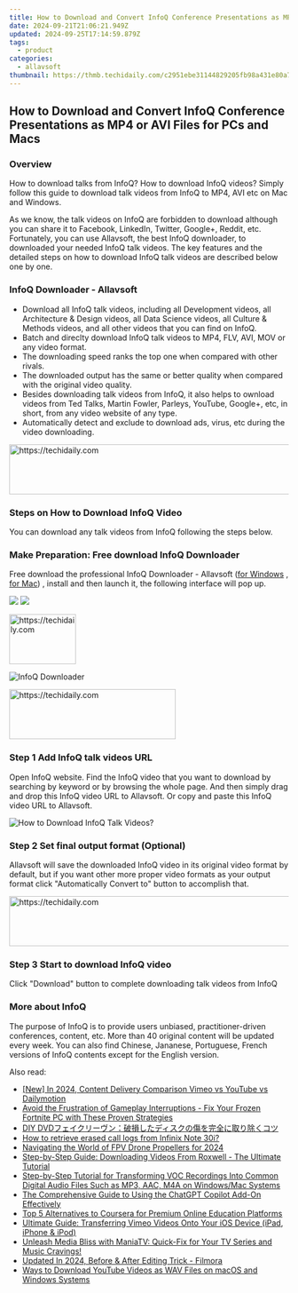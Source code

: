 ```yaml
---
title: How to Download and Convert InfoQ Conference Presentations as MP4 or AVI Files for PCs and Macs
date: 2024-09-21T21:06:21.949Z
updated: 2024-09-25T17:14:59.879Z
tags:
  - product
categories:
  - allavsoft
thumbnail: https://thmb.techidaily.com/c2951ebe31144829205fb98a431e80a75ca2ddbe52aaeee27f66a87ef9a85b88.jpg
---
```


## How to Download and Convert InfoQ Conference Presentations as MP4 or AVI Files for PCs and Macs

### Overview

How to download talks from InfoQ? How to download InfoQ videos? Simply follow this guide to download talk videos from InfoQ to MP4, AVI etc on Mac and Windows.

As we know, the talk videos on InfoQ are forbidden to download although you can share it to Facebook, LinkedIn, Twitter, Google+, Reddit, etc. Fortunately, you can use Allavsoft, the best InfoQ downloader, to downloaded your needed InfoQ talk videos. The key features and the detailed steps on how to download InfoQ talk videos are described below one by one.

### InfoQ Downloader - Allavsoft

* Download all InfoQ talk videos, including all Development videos, all Architecture & Design videos, all Data Science videos, all Culture & Methods videos, and all other videos that you can find on InfoQ.
* Batch and direclty download InfoQ talk videos to MP4, FLV, AVI, MOV or any video format.
* The downloading speed ranks the top one when compared with other rivals.
* The downloaded output has the same or better quality when compared with the original video quality.
* Besides downloading talk videos from InfoQ, it also helps to ownload videos from Ted Talks, Martin Fowler, Parleys, YouTube, Google+, etc, in short, from any video website of any type.
* Automatically detect and exclude to download ads, virus, etc during the video downloading.

<!-- affiliate ads begin -->
<a href="https://unicoeye.pxf.io/c/5597632/2134223/18498" target="_top" id="2134223">
  <img src="//a.impactradius-go.com/display-ad/18498-2134223" border="0" alt="https://techidaily.com" width="728" height="90"/>
</a>
<img height="0" width="0" src="https://unicoeye.pxf.io/i/5597632/2134223/18498" style="position:absolute;visibility:hidden;" border="0" />
<!-- affiliate ads end -->

### Steps on How to Download InfoQ Video

You can download any talk videos from InfoQ following the steps below.

### Make Preparation: Free download InfoQ Downloader

Free download the professional InfoQ Downloader - Allavsoft ([for Windows](https://tools.techidaily.com/allavsoft/products/) , [for Mac](https://tools.techidaily.com/allavsoft/products/)) , install and then launch it, the following interface will pop up.

[![](https://www.allavsoft.com/how-to/../images/how-to/free-download-win.jpg)](https://tools.techidaily.com/allavsoft/products/) [![](https://www.allavsoft.com/how-to/../images/how-to/free-download-mac.jpg)](https://tools.techidaily.com/allavsoft/products/)

<!-- affiliate ads begin -->
<a href="https://25home.pxf.io/c/5597632/2148635/16836" target="_top" id="2148635">
  <img src="//a.impactradius-go.com/display-ad/16836-2148635" border="0" alt="https://techidaily.com" width="120" height="90"/>
</a>
<img height="0" width="0" src="https://25home.pxf.io/i/5597632/2148635/16836" style="position:absolute;visibility:hidden;" border="0" />
<!-- affiliate ads end -->

![InfoQ Downloader](https://www.allavsoft.com/how-to/../images/allavsoft/screen-shot-600.jpg)

<!-- affiliate ads begin -->
<a href="https://aligracehair.sjv.io/c/5597632/2006941/19272" target="_top" id="2006941">
  <img src="//a.impactradius-go.com/display-ad/19272-2006941" border="0" alt="https://techidaily.com" width="300" height="90"/>
</a>
<img height="0" width="0" src="https://aligracehair.sjv.io/i/5597632/2006941/19272" style="position:absolute;visibility:hidden;" border="0" />
<!-- affiliate ads end -->

### Step 1 Add InfoQ talk videos URL

Open InfoQ website. Find the InfoQ video that you want to download by searching by keyword or by browsing the whole page. And then simply drag and drop this InfoQ video URL to Allavsoft. Or copy and paste this InfoQ video URL to Allavsoft.

![How to Download InfoQ Talk Videos?](https://www.allavsoft.com/how-to/../images/how-to/download-rtmp-video/download-rtmp-video.jpg)

### Step 2 Set final output format (Optional)

Allavsoft will save the downloaded InfoQ video in its original video format by default, but if you want other more proper video formats as your output format click "Automatically Convert to" button to accomplish that.

<!-- affiliate ads begin -->
<a href="https://dhgate.sjv.io/c/5597632/1186864/12108" target="_top" id="1186864">
  <img src="//a.impactradius-go.com/display-ad/12108-1186864" border="0" alt="https://techidaily.com" width="728" height="90"/>
</a>
<img height="0" width="0" src="https://dhgate.sjv.io/i/5597632/1186864/12108" style="position:absolute;visibility:hidden;" border="0" />
<!-- affiliate ads end -->

### Step 3 Start to download InfoQ video

Click "Download" button to complete downloading talk videos from InfoQ

### More about InfoQ

The purpose of InfoQ is to provide users unbiased, practitioner-driven conferences, content, etc. More than 40 original content will be updated every week. You can also find Chinese, Jananese, Portuguese, French versions of InfoQ contents except for the English version.

<ins class="adsbygoogle"
     style="display:block"
     data-ad-format="autorelaxed"
     data-ad-client="ca-pub-7571918770474297"
     data-ad-slot="1223367746"></ins>

<ins class="adsbygoogle"
     style="display:block"
     data-ad-client="ca-pub-7571918770474297"
     data-ad-slot="8358498916"
     data-ad-format="auto"
     data-full-width-responsive="true"></ins>

<span class="atpl-alsoreadstyle">Also read:</span>
<div><ul>
<li><a href="https://facebook-video-share.techidaily.com/new-in-2024-content-delivery-comparison-vimeo-vs-youtube-vs-dailymotion/"><u>[New] In 2024, Content Delivery Comparison Vimeo vs YouTube vs Dailymotion</u></a></li>
<li><a href="https://program-issues.techidaily.com/avoid-the-frustration-of-gameplay-interruptions-fix-your-frozen-fortnite-pc-with-these-proven-strategies/"><u>Avoid the Frustration of Gameplay Interruptions - Fix Your Frozen Fortnite PC with These Proven Strategies</u></a></li>
<li><a href="https://tech-hub.techidaily.com/diy-dvd/"><u>DIY DVDフェイクリーヴン：破損したディスクの傷を完全に取り除くコツ</u></a></li>
<li><a href="https://blog-min.techidaily.com/how-to-retrieve-erased-call-logs-from-infinix-note-30i-by-fonelab-android-recover-call-logs/"><u>How to retrieve erased call logs from Infinix Note 30i?</u></a></li>
<li><a href="https://extra-support.techidaily.com/navigating-the-world-of-fpv-drone-propellers-for-2024/"><u>Navigating the World of FPV Drone Propellers for 2024</u></a></li>
<li><a href="https://win-trending.techidaily.com/step-by-step-guide-downloading-videos-from-roxwell-the-ultimate-tutorial/"><u>Step-by-Step Guide: Downloading Videos From Roxwell - The Ultimate Tutorial</u></a></li>
<li><a href="https://win-trending.techidaily.com/step-by-step-tutorial-for-transforming-voc-recordings-into-common-digital-audio-files-such-as-mp3-aac-m4a-on-windowsmac-systems/"><u>Step-by-Step Tutorial for Transforming VOC Recordings Into Common Digital Audio Files Such as MP3, AAC, M4A on Windows/Mac Systems</u></a></li>
<li><a href="https://tech-hub.techidaily.com/the-comprehensive-guide-to-using-the-chatgpt-copilot-add-on-effectively/"><u>The Comprehensive Guide to Using the ChatGPT Copilot Add-On Effectively</u></a></li>
<li><a href="https://win-trending.techidaily.com/top-5-alternatives-to-coursera-for-premium-online-education-platforms/"><u>Top 5 Alternatives to Coursera for Premium Online Education Platforms</u></a></li>
<li><a href="https://win-trending.techidaily.com/ultimate-guide-transferring-vimeo-videos-onto-your-ios-device-ipad-iphone-and-ipod/"><u>Ultimate Guide: Transferring Vimeo Videos Onto Your iOS Device (iPad, iPhone & iPod)</u></a></li>
<li><a href="https://win-trending.techidaily.com/unleash-media-bliss-with-maniatv-quick-fix-for-your-tv-series-and-music-cravings/"><u>Unleash Media Bliss with ManiaTV: Quick-Fix for Your TV Series and Music Cravings!</u></a></li>
<li><a href="https://ai-editing-video.techidaily.com/updated-in-2024-before-and-after-editing-trick-filmora/"><u>Updated In 2024, Before & After Editing Trick - Filmora</u></a></li>
<li><a href="https://win-trending.techidaily.com/ways-to-download-youtube-videos-as-wav-files-on-macos-and-windows-systems/"><u>Ways to Download YouTube Videos as WAV Files on macOS and Windows Systems</u></a></li>
</ul></div>

